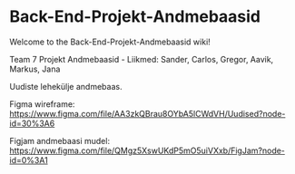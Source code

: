 # Back-End-Projekt-Andmebaasid

Welcome to the Back-End-Projekt-Andmebaasid wiki!

Team 7 Projekt Andmebaasid -  Liikmed: Sander, Carlos, Gregor, Aavik, Markus, Jana

Uudiste lehekülje andmebaas.

Figma wireframe: https://www.figma.com/file/AA3zkQBrau8OYbA5lCWdVH/Uudised?node-id=30%3A6

Figjam andmebaasi mudel: https://www.figma.com/file/QMgz5XswUKdP5mO5uiVXxb/FigJam?node-id=0%3A1




